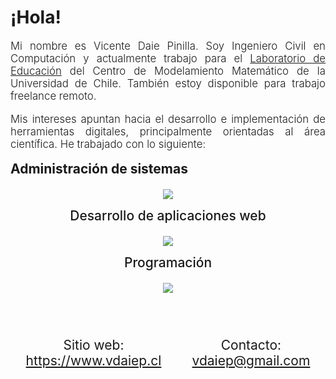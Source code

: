 <style>
h2 {
    margin-top: 10px;
    margin-bottom: 20px;
}

.description {
    text-align: justify;
    font-weight: 300;
    font-size: 1.2em;
}

.centered {
    text-align: center;
    font-weight: 500;
}

.contact-container {
    margin-top: 50px;
    text-align: center;
    font-size: 1.5em;
    display: flex;
    justify-content: space-around;
}
</style>

<h1>
¡Hola!
</h1>

<p class="description">
Mi nombre es Vicente Daie Pinilla. Soy Ingeniero Civil en Computación y actualmente trabajo para el <a href="https://cmmedu.uchile.cl" target="_blank">Laboratorio de Educación</a> del Centro de Modelamiento Matemático de la Universidad de Chile. También estoy disponible para trabajo freelance remoto.
</p>

<p class="description">
Mis intereses apuntan hacia el desarrollo e implementación de herramientas digitales, principalmente orientadas al área científica. He trabajado con lo siguiente:
</p>

<h2 style="margin-top:10px;margin-bottom:20px;">Administración de sistemas</h2>
<p class="centered">
    <img src="https://skillicons.dev/icons?i=linux,git,docker,kubernetes,gitlab,nginx,raspberrypi,gcp,aws" />
</p>

<h2 class="centered">Desarrollo de aplicaciones web</h2>
<p class="centered">
    <img src="https://skillicons.dev/icons?i=flask,django,react,wordpress,nodejs,mysql,postgres" />
</p>

<h2 class="centered">Programación</h2>
<p class="centered">
    <img src="https://skillicons.dev/icons?i=python,js,html,css,php,cpp,c" />
</p>

<div class="contact-container">
<p>Sitio web:<br><a href="https://www.vdaiep.cl" target="_blank">https://www.vdaiep.cl</a></p>
<p>Contacto:<br><a href="mailto:vdaiep@gmail.com">vdaiep@gmail.com</a></p>
</div>
